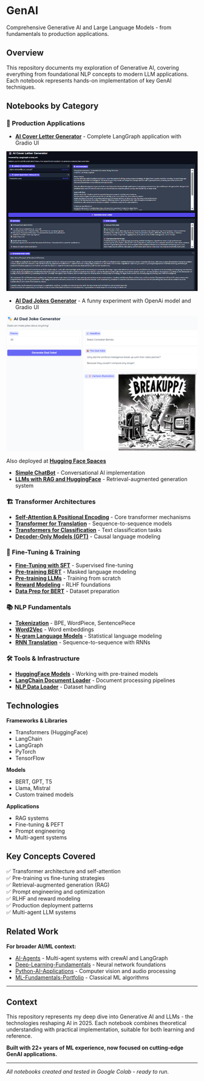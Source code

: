 # GenAI

Comprehensive Generative AI and Large Language Models - from fundamentals to production applications.

## Overview

This repository documents my exploration of Generative AI, covering everything from foundational NLP concepts to modern LLM applications. Each notebook represents hands-on implementation of key GenAI techniques.

## Notebooks by Category

### 🎯 Production Applications
- **[AI Cover Letter Generator](notebooks/CoverLetter_AI_LangGraph_v005.ipynb)** - Complete LangGraph application with Gradio UI

![Screenshot](notebooks/Screenshot.png)

- **[AI Dad Jokes Generator](notebooks/Dad_Joke_Generator.ipynb)** - A funny experiment with OpenAi model and Gradio UI

![Screenshot](notebooks/Screenshot_DadJoke.png)

Also deployed at **[Hugging Face Spaces](https://huggingface.co/spaces/PricoTu/dad-joke-generator)** 

- **[Simple ChatBot](notebooks/SimpleChatBot.ipynb)** - Conversational AI implementation
- **[LLMs with RAG and HuggingFace](notebooks/LLMs_RAGandHuggingFace.ipynb)** - Retrieval-augmented generation system

### 🏗️ Transformer Architectures
- **[Self-Attention & Positional Encoding](notebooks/SelfAttention_PositionalEncoding.ipynb)** - Core transformer mechanisms
- **[Transformer for Translation](notebooks/Transformer_for_Translation.ipynb)** - Sequence-to-sequence models
- **[Transformers for Classification](notebooks/Transformers_for_Classification.ipynb)** - Text classification tasks
- **[Decoder-Only Models (GPT)](notebooks/Decoder_Causal_LM_GPT.ipynb)** - Causal language modeling

### 🔧 Fine-Tuning & Training
- **[Fine-Tuning with SFT](notebooks/Fine_Tuning_SFTTransformers.ipynb)** - Supervised fine-tuning
- **[Pre-training BERT](notebooks/PreTrainingBERT.ipynb)** - Masked language modeling
- **[Pre-training LLMs](notebooks/PretrainingLLMs_HuggingFace.ipynb)** - Training from scratch
- **[Reward Modeling](notebooks/Reward_Modeling.ipynb)** - RLHF foundations
- **[Data Prep for BERT](notebooks/DataPrep_for_BERT.ipynb)** - Dataset preparation

### 📚 NLP Fundamentals
- **[Tokenization](notebooks/Tokenization.ipynb)** - BPE, WordPiece, SentencePiece
- **[Word2Vec](notebooks/Word2Vec.ipynb)** - Word embeddings
- **[N-gram Language Models](notebooks/Language_Modelling_With_N_Gram_Analysis.ipynb)** - Statistical language modeling
- **[RNN Translation](notebooks/S_to_S_RNN_Translation.ipynb)** - Sequence-to-sequence with RNNs

### 🛠️ Tools & Infrastructure
- **[HuggingFace Models](notebooks/ModelsWithHuggingFace.ipynb)** - Working with pre-trained models
- **[LangChain Document Loader](notebooks/LangChain_Document_Loader.ipynb)** - Document processing pipelines
- **[NLP Data Loader](notebooks/NLP_DataLoader.ipynb)** - Dataset handling

## Technologies

**Frameworks & Libraries**
- Transformers (HuggingFace)
- LangChain
- LangGraph
- PyTorch
- TensorFlow

**Models**
- BERT, GPT, T5
- Llama, Mistral
- Custom trained models

**Applications**
- RAG systems
- Fine-tuning & PEFT
- Prompt engineering
- Multi-agent systems

## Key Concepts Covered

✅ Transformer architecture and self-attention  
✅ Pre-training vs fine-tuning strategies  
✅ Retrieval-augmented generation (RAG)  
✅ Prompt engineering and optimization  
✅ RLHF and reward modeling  
✅ Production deployment patterns  
✅ Multi-agent LLM systems  

## Related Work

**For broader AI/ML context:**
- [AI-Agents](../AI-Agents) - Multi-agent systems with crewAI and LangGraph
- [Deep-Learning-Fundamentals](../Deep-Learning-Fundamentals) - Neural network foundations
- [Python-AI-Applications](../Python-AI-Applications) - Computer vision and audio processing
- [ML-Fundamentals-Portfolio](../ML-Fundamentals-Portfolio) - Classical ML algorithms

---

## Context

This repository represents my deep dive into Generative AI and LLMs - the technologies reshaping AI in 2025. Each notebook combines theoretical understanding with practical implementation, suitable for both learning and reference.

**Built with 22+ years of ML experience, now focused on cutting-edge GenAI applications.**

---

*All notebooks created and tested in Google Colab - ready to run.*

